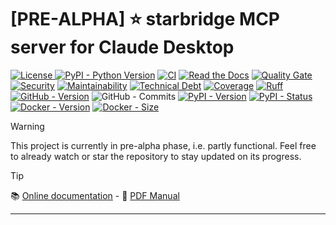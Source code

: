 # [PRE-ALPHA] ⭐ starbridge MCP server for Claude Desktop

[![License](https://img.shields.io/github/license/helmut-hoffer-von-ankershoffen/starbridge?logo=opensourceinitiative&logoColor=3DA639&labelColor=414042&color=A41831)
](https://github.com/helmut-hoffer-von-ankershoffen/starbridge/blob/main/LICENSE)
[![PyPI - Python Version](https://img.shields.io/pypi/pyversions/starbridge.svg?logo=python&color=204361&labelColor=1E2933)](https://github.com/helmut-hoffer-von-ankershoffen/starbridge/blob/main/noxfile.py)
[![CI](https://github.com/helmut-hoffer-von-ankershoffen/starbridge/actions/workflows/test-and-report.yml/badge.svg)](https://github.com/helmut-hoffer-von-ankershoffen/starbridge/actions/workflows/test-and-report.yml)
[![Read the Docs](https://img.shields.io/readthedocs/starbridge)](https://starbridge.readthedocs.io/)
[![Quality Gate](https://sonarcloud.io/api/project_badges/measure?project=helmut-hoffer-von-ankershoffen_starbridge&metric=alert_status)](https://sonarcloud.io/summary/new_code?id=helmut-hoffer-von-ankershoffen_starbridge)
[![Security](https://sonarcloud.io/api/project_badges/measure?project=helmut-hoffer-von-ankershoffen_starbridge&metric=security_rating)](https://sonarcloud.io/summary/new_code?id=helmut-hoffer-von-ankershoffen_starbridge)
[![Maintainability](https://sonarcloud.io/api/project_badges/measure?project=helmut-hoffer-von-ankershoffen_starbridge&metric=sqale_rating)](https://sonarcloud.io/summary/new_code?id=helmut-hoffer-von-ankershoffen_starbridge)
[![Technical Debt](https://sonarcloud.io/api/project_badges/measure?project=helmut-hoffer-von-ankershoffen_starbridge&metric=sqale_index)](https://sonarcloud.io/summary/new_code?id=helmut-hoffer-von-ankershoffen_starbridge)
[![Coverage](https://codecov.io/gh/helmut-hoffer-von-ankershoffen/starbridge/graph/badge.svg?token=SX34YRP30E)](https://codecov.io/gh/helmut-hoffer-von-ankershoffen/starbridge)
[![Ruff](https://img.shields.io/badge/style-Ruff-blue?color=D6FF65)](https://github.com/helmut-hoffer-von-ankershoffen/starbridge/blob/main/noxfile.py)
[![GitHub - Version](https://img.shields.io/github/v/release/helmut-hoffer-von-ankershoffen/starbridge?label=GitHub&style=flat&labelColor=1C2C2E&color=blue&logo=GitHub&logoColor=white)](https://github.com/helmut-hoffer-von-ankershoffen/starbridge/releases)
![GitHub - Commits](https://img.shields.io/github/commit-activity/m/helmut-hoffer-von-ankershoffen/starbridge/main?label=commits&style=flat&labelColor=1C2C2E&color=blue&logo=GitHub&logoColor=white)
[![PyPI - Version](https://img.shields.io/pypi/v/starbridge.svg?label=PyPI&logo=pypi&logoColor=%23FFD243&labelColor=%230073B7&color=FDFDFD)](https://pypi.python.org/pypi/starbridge)
[![PyPI - Status](https://img.shields.io/pypi/status/starbridge?logo=pypi&logoColor=%23FFD243&labelColor=%230073B7&color=FDFDFD)](https://pypi.python.org/pypi/starbridge)
[![Docker - Version](https://img.shields.io/docker/v/helmuthva/starbridge?sort=semver&label=Docker&logo=docker&logoColor=white&labelColor=1354D4&color=10151B)](https://hub.docker.com/r/helmuthva/starbridge/tags)
[![Docker - Size](https://img.shields.io/docker/image-size/helmuthva/starbridge?sort=semver&arch=arm64&label=image&logo=docker&logoColor=white&labelColor=1354D4&color=10151B)](https://hub.docker.com/r/helmuthva/starbridge/)
<!---
[![ghcr.io - Version](https://ghcr-badge.egpl.dev/helmut-hoffer-von-ankershoffen/starbridge/tags?color=%2344cc11&ignore=0.0%2C0%2Clatest&n=3&label=ghcr.io&trim=)](https://github.com/helmut-hoffer-von-ankershoffen/starbridge/pkgs/container/starbridge)
[![ghcr.io - Sze](https://ghcr-badge.egpl.dev/helmut-hoffer-von-ankershoffen/starbridge/size?color=%2344cc11&tag=latest&label=size&trim=)](https://github.com/helmut-hoffer-von-ankershoffen/starbridge/pkgs/container/starbridge)
-->

> [!WARNING] 
> This project is currently in pre-alpha phase, i.e. partly functional. Feel free to already watch or star the repository to stay updated on its progress.

> [!TIP]
> 📚 [Online documentation](https://starbridge.readthedocs.io/en/latest/) - 📖 [PDF Manual](https://starbridge.readthedocs.io/_/downloads/en/latest/pdf/)
---